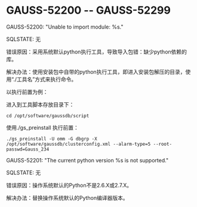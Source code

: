 # GAUSS-52200 -- GAUSS-52299<a name="ZH-CN_TOPIC_0302073466"></a>

GAUSS-52200: "Unable to import module: %s."

SQLSTATE: 无

错误原因：采用系统默认python执行工具，导致导入包错：缺少python依赖的库。

解决办法：使用安装包中自带的python执行工具，即进入安装包解压的目录，使用“./工具名”方式来执行命令。

以执行前置为例：

进入到工具脚本存放目录下：

```
cd /opt/software/gaussdb/script
```

使用./gs\_preinstall 执行前置：

```
./gs_preinstall -U omm -G dbgrp -X /opt/software/gaussdb/clusterconfig.xml --alarm-type=5 --root-passwd=Gauss_234
```

GAUSS-52201: "The current python version %s is not supported."

SQLSTATE: 无

错误原因：操作系统默认的Python不是2.6.X或2.7.X。

解决办法：替换操作系统默认的Python编译器版本。

